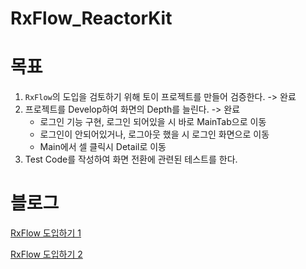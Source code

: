 # RxFlow_ReactorKit

# 목표

1. `RxFlow`의 도입을 검토하기 위해 토이 프로젝트를 만들어 검증한다. -> 완료
2. 프로젝트를 Develop하여 화면의 Depth를 늘린다. -> 완료
   - 로그인 기능 구현, 로그인 되어있을 시 바로 MainTab으로 이동
   - 로그인이 안되어있거나, 로그아웃 했을 시 로그인 화면으로 이동
   - Main에서 셀 클릭시 Detail로 이동
4. Test Code를 작성하여 화면 전환에 관련된 테스트를 한다.

# 블로그

[RxFlow 도입하기 1](https://velog.io/@hansangjin96/RxSwift-RxFlow-%EC%A0%81%EC%9A%A9%ED%95%98%EA%B8%B0-1)

[RxFlow 도입하기 2](https://velog.io/@hansangjin96/RxSwift-RxFlow-%EC%A0%81%EC%9A%A9%ED%95%98%EA%B8%B0-2)
